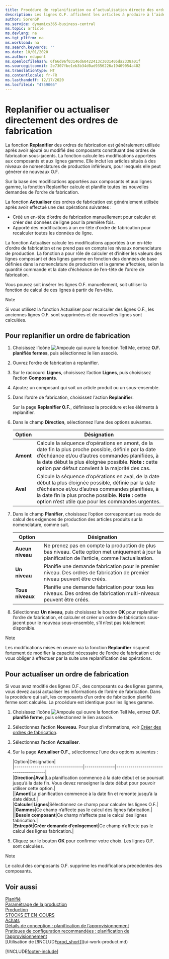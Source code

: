 ```yaml
---
title: Procédure de replanification ou d’actualisation directe des ordres de fabrication | Microsoft Docs
description: Les lignes O.F. affichent les articles à produire à l’aide de l’ordre de fabrication.
author: SorenGP
ms.service: dynamics365-business-central
ms.topic: article
ms.devlang: na
ms.tgt_pltfrm: na
ms.workload: na
ms.search.keywords: ''
ms.date: 10/01/2020
ms.author: edupont
ms.openlocfilehash: 6f66d96f03146d60422413c3031405da2338a01f
ms.sourcegitcommit: 2e7307fbe1eb3b34d0ad9356226a19409054a402
ms.translationtype: HT
ms.contentlocale: fr-FR
ms.lasthandoff: 12/17/2020
ms.locfileid: "4759066"
---
```

# <a name="replan-or-refresh-production-orders-directly"></a>Replanifier ou actualiser directement des ordres de fabrication
La fonction **Replanifier** des ordres de fabrication est généralement utilisée après avoir ajouté ou modifié des composants constituant des ordres de fabrication sous-jacents. La fonction calcule les modifications apportées aux composants et aux lignes gamme. Elle inclut les articles situés à des niveaux de nomenclatures de production inférieurs, pour lesquels elle peut générer de nouveaux O.F.  

Sur la base des modifications apportées aux composants et aux lignes gamme, la fonction Replanifier calcule et planifie toutes les nouvelles demandes de l’ordre de fabrication.  

La fonction **Actualiser** des ordres de fabrication est généralement utilisée après avoir effectué une des opérations suivantes :

- Créé un en-tête d’ordre de fabrication manuellement pour calculer et créer des données de ligne pour la première fois.
- Apporté des modifications à un en-tête d’ordre de fabrication pour recalculer toutes les données de ligne.

La fonction Actualiser calcule les modifications apportées à un en-tête d’ordre de fabrication et ne prend pas en compte les niveaux nomenclature de production. La fonction a pour rôle de calculer et d’initier les valeurs des lignes composant et des lignes gamme en fonction des données de base définies dans la nomenclature de production et la gamme affectées, selon la quantité commande et la date d’échéance de l’en-tête de l’ordre de fabrication.

Vous pouvez soit insérer les lignes O.F. manuellement, soit utiliser la fonction de calcul de ces lignes à partir de l’en-tête.  

> [!NOTE]
> Si vous utilisez la fonction Actualiser pour recalculer des lignes O.F., les anciennes lignes O.F. sont supprimées et de nouvelles lignes sont calculées.  

## <a name="to-replan-a-production-order"></a>Pour replanifier un ordre de fabrication  
1.  Choisissez l’icône ![Ampoule qui ouvre la fonction Tell Me](media/ui-search/search_small.png "Dites-moi ce que vous voulez faire"), entrez **O.F. planifiés fermes**, puis sélectionnez le lien associé.  
2.  Ouvrez l’ordre de fabrication à replanifier.  
3.  Sur le raccourci **Lignes**, choisissez l’action **Lignes**, puis choisissez l’action **Composants**.  
4.  Ajoutez un composant qui soit un article produit ou un sous-ensemble.  
5.  Dans l’ordre de fabrication, choisissez l’action **Replanifier**.  

    Sur la page **Replanifier O.F.**, définissez la procédure et les éléments à replanifier.  
6.  Dans le champ **Direction**, sélectionnez l’une des options suivantes.  

    |Option|Désignation|  
    |----------------------------------|---------------------------------------|  
    |**Amont**|Calcule la séquence d’opérations en amont, de la date fin la plus proche possible, définie par la date d’échéance et/ou d’autres commandes planifiées, à la date début la plus éloignée possible. **Note :** cette option par défaut convient à la majorité des cas.|  
    |**Aval**|Calcule la séquence d’opérations en aval, de la date début la plus éloignée possible, définie par la date d’échéance et/ou d’autres commandes planifiées, à la date fin la plus proche possible. **Note :** cette option n’est utile que pour les commandes urgentes.|  

7.  Dans le champ **Planifier**, choisissez l’option correspondant au mode de calcul des exigences de production des articles produits sur la nomenclature, comme suit.  

    |Option|Désignation|  
    |----------------------------------|---------------------------------------|  
    |**Aucun niveau**|Ne prenez pas en compte la production de plus bas niveau. Cette option met uniquement à jour la planification de l’article, comme l’actualisation.|  
    |**Un niveau**|Planifie une demande fabrication pour le premier niveau. Des ordres de fabrication de premier niveau peuvent être créés.|  
    |**Tous niveaux**|Planifie une demande fabrication pour tous les niveaux. Des ordres de fabrication multi-niveaux peuvent être créés.|  

8.  Sélectionnez **Un niveau**, puis choisissez le bouton **OK** pour replanifier l’ordre de fabrication, et calculer et créer un ordre de fabrication sous-jacent pour le nouveau sous-ensemble, s’il n’est pas totalement disponible.  

> [!NOTE]  
>  Les modifications mises en œuvre via la fonction **Replanifier** risquent fortement de modifier la capacité nécessaire de l’ordre de fabrication et de vous obliger à effectuer par la suite une replanification des opérations.  

## <a name="to-refresh-a-production-order"></a>Pour actualiser un ordre de fabrication  
Si vous avez modifié des lignes O.F., des composants ou des lignes gamme, vous devez aussi actualiser les informations de l’ordre de fabrication. Dans la procédure qui suit, les composants d’un ordre de fabrication planifié ferme sont calculés. La procédure est identique pour les lignes gamme.

1.  Choisissez l’icône ![Ampoule qui ouvre la fonction Tell Me](media/ui-search/search_small.png "Dites-moi ce que vous voulez faire"), entrez **O.F. planifié ferme**, puis sélectionnez le lien associé.  
2.  Sélectionnez l’action **Nouveau**. Pour plus d’informations, voir [Créer des ordres de fabrication](production-how-to-create-production-orders.md).  
3.  Sélectionnez l’action **Actualiser**.
4. Sur la page **Actualiser O.F.**, sélectionnez l’une des options suivantes :

    |Option|Désignation|  
    |----------------------------------|---------------|---------------------------------------|  
    |**Direction**|**Aval**|La planification commence à la date début et se poursuit jusqu’à la date fin. Vous devez renseigner la date début pour pouvoir utiliser cette option.|  
    ||**Amont**|La planification commence à la date fin et remonte jusqu’à la date début.|  
    |**Calculer**|**Lignes**|Sélectionnez ce champ pour calculer les lignes O.F.|  
    ||**Gammes**|Ce champ n’affecte pas le calcul des lignes fabrication.|  
    ||**Besoin composant**|Ce champ n’affecte pas le calcul des lignes fabrication.|  
    |**Entrepôt**|**Créer demande d’enlogement**|Ce champ n’affecte pas le calcul des lignes fabrication.|  

5. Cliquez sur le bouton **OK** pour confirmer votre choix. Les lignes O.F. sont calculées.

> [!NOTE]  
>  Le calcul des composants O.F. supprime les modifications précédentes des composants.

## <a name="see-also"></a>Voir aussi  
[Planifié](production-planning.md)  
[Paramétrage de la production](production-configure-production-processes.md)  
[Production](production-manage-manufacturing.md)    
[STOCKS ET EN-COURS](inventory-manage-inventory.md)  
[Achats](purchasing-manage-purchasing.md)  
[Détails de conception : planification de l’approvisionnement](design-details-supply-planning.md)   
[Pratiques de configuration recommandées : planification de l’approvisionnement](setup-best-practices-supply-planning.md)  
[Utilisation de [!INCLUDE[prod_short](includes/prod_short.md)]](ui-work-product.md)


[!INCLUDE[footer-include](includes/footer-banner.md)]